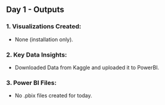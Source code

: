 ## Day 1 - Outputs

### 1. Visualizations Created:
- None (installation only).

### 2. Key Data Insights:
- Downloaded Data from Kaggle and uploaded it to PowerBI.

### 3. Power BI Files:
- No .pbix files created for today.
